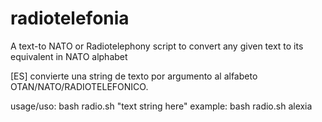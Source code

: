 # radiotelefonia
A text-to NATO or Radiotelephony script to convert any given text to its equivalent in NATO alphabet

[ES] convierte una string de texto por argumento al alfabeto OTAN/NATO/RADIOTELEFONICO.

usage/uso: bash radio.sh "text string here"
example: bash radio.sh alexia

